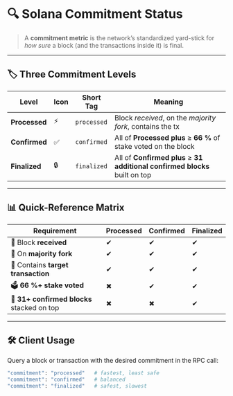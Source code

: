 # 🔍 Solana Commitment Status

> A **commitment metric** is the network’s standardized yard-stick for *how sure* a block (and the transactions inside it) is final.

---

## 🏷️ Three Commitment Levels

| Level | Icon | Short Tag | Meaning |
|-------|------|-----------|---------|
| **Processed** | ⚡ | `processed` | Block *received*, on the *majority fork*, contains the tx |
| **Confirmed** | ✅ | `confirmed` | All of **Processed** **plus** ≥ **66 %** of stake voted on the block |
| **Finalized** | 🔒 | `finalized` | All of **Confirmed** **plus** ≥ **31 additional confirmed blocks** built on top |

---

## 📊 Quick-Reference Matrix

| Requirement | Processed | Confirmed | Finalized |
|-------------|-----------|-----------|-----------|
| 🧾 Block **received** | ✔ | ✔ | ✔ |
| 🌿 On **majority fork** | ✔ | ✔ | ✔ |
| 🎯 Contains **target transaction** | ✔ | ✔ | ✔ |
| 🗳️ **66 %+ stake voted** | ✖ | ✔ | ✔ |
| 🧱 **31+ confirmed blocks** stacked on top | ✖ | ✖ | ✔ |

---

## 🛠️ Client Usage

Query a block or transaction with the desired commitment in the RPC call:

```bash
"commitment": "processed"   # fastest, least safe
"commitment": "confirmed"   # balanced
"commitment": "finalized"   # safest, slowest
```